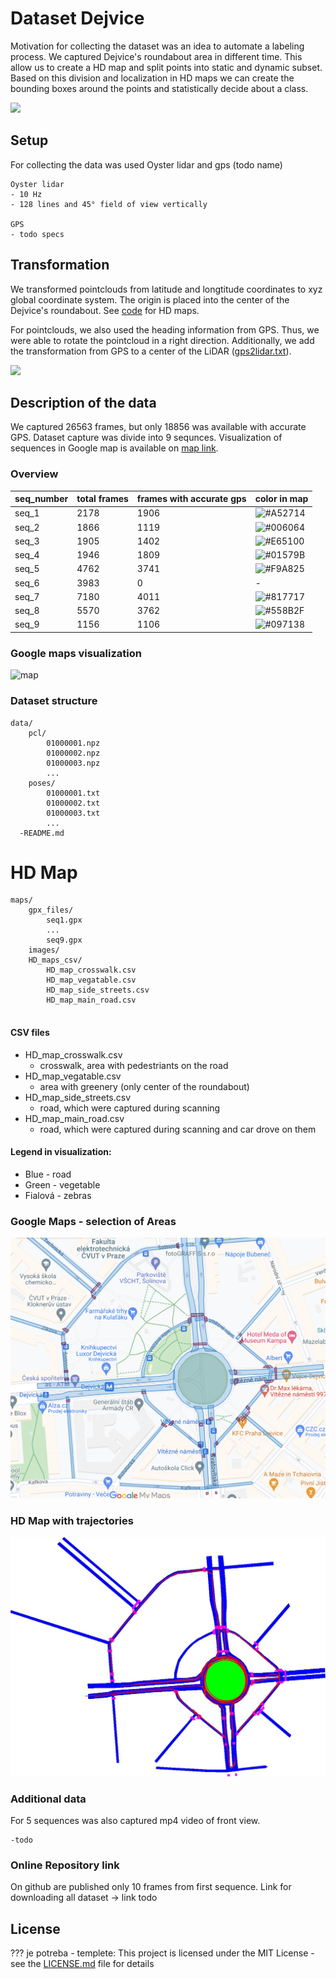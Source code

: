 # Dataset Dejvice

Motivation for collecting the dataset was an idea to automate a labeling process. We captured Dejvice's roundabout area in different time. This allow us to create a HD map and split points into static and dynamic subset. Based on this division and localization in HD maps we can create the bounding boxes around the points and statistically decide about a class. 

![](data/gif/dataset.gif)

## Setup 

For collecting the data was used Oyster lidar and gps (todo name)
```
Oyster lidar
- 10 Hz
- 128 lines and 45° field of view vertically

GPS
- todo specs
```

## Transformation

We transformed pointclouds from latitude and longtitude coordinates to xyz global coordinate system. The origin is placed into the center of the Dejvice's roundabout. See [code](maps/transformation.py) for HD maps. 

For pointclouds, we also used the heading information from GPS. Thus, we were able to rotate the pointcloud in a right direction. Additionally, we add the transformation from GPS to a center of the LiDAR ([gps2lidar.txt](data/gps2lidar.txt)).

![](preprocessing/images/calibration.jpeg)


## Description of the data

We captured 26563 frames, but only 18856 was available with accurate GPS. Dataset capture was divide into 9 sequnces. 
Visualization of sequences in Google map is available on [map link](https://www.google.com/maps/d/u/0/edit?mid=1KdB8-CveT3HbCh3U-pd8nBCAsRsPD6VV&usp=sharing).

### Overview

| seq_number | total frames | frames with accurate gps | color in map |
| ----- | ---- | ---- | ---- |
| seq_1 | 2178 | 1906 | ![#A52714](https://via.placeholder.com/15/A52714/000000?text=+) |
| seq_2 | 1866 | 1119 | ![#006064](https://via.placeholder.com/15/006064/000000?text=+) |
| seq_3 | 1905 | 1402 | ![#E65100](https://via.placeholder.com/15/E65100/000000?text=+) |
| seq_4 | 1946 | 1809 | ![#01579B](https://via.placeholder.com/15/01579B/000000?text=+) |
| seq_5 | 4762 | 3741 | ![#F9A825](https://via.placeholder.com/15/F9A825/000000?text=+) |
| seq_6 | 3983 |    0 | - |
| seq_7 | 7180 | 4011 | ![#817717](https://via.placeholder.com/15/817717/000000?text=+) |
| seq_8 | 5570 | 3762 | ![#558B2F](https://via.placeholder.com/15/558B2F/000000?text=+) |
| seq_9 | 1156 | 1106 | ![#097138](https://via.placeholder.com/15/097138/000000?text=+) |

### Google maps visualization

<img width="615" alt="map" src="https://user-images.githubusercontent.com/24698875/167591505-697f1747-d413-4c22-882e-65cd77a14079.png">



### Dataset structure

```
data/
    pcl/
        01000001.npz
        01000002.npz
        01000003.npz
        ...
    poses/
        01000001.txt
        01000002.txt
        01000003.txt
        ...
  -README.md

```

# HD Map

```
maps/
    gpx_files/
        seq1.gpx
        ...
        seq9.gpx
    images/
    HD_maps_csv/
        HD_map_crosswalk.csv 
        HD_map_vegatable.csv 
        HD_map_side_streets.csv 
        HD_map_main_road.csv
        
```

#### CSV files

- HD_map_crosswalk.csv 
  - crosswalk, area with pedestriants on the road
- HD_map_vegatable.csv 
  - area with greenery (only center of the roundabout)
- HD_map_side_streets.csv 
    - road, which were captured during scanning
- HD_map_main_road.csv
    - road, which were captured during scanning and car drove on them


#### Legend in visualization: 
- Blue - road
- Green - vegetable
- Fialová - zebras


### Google Maps - selection of Areas
![](maps/images/vizualizace.png)


### HD Map with trajectories

![](maps/images/vizualizace_trajectories.jpeg)
### Additional data

For 5 sequences was also captured mp4 video of front view.
```
-todo
```

### Online Repository link

On github are published only 10 frames from first sequence. Link for downloading all dataset -> link todo


## License

??? je potreba - 
templete:
This project is licensed under the MIT License - see the [LICENSE.md](LICENSE.md) file for details








